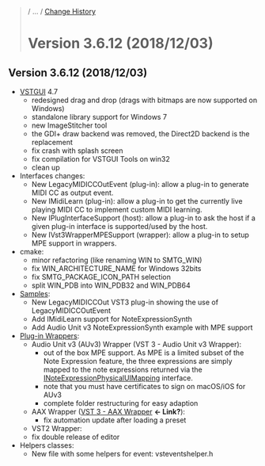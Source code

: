 >/ ... / [Change History](../Index.md)
>
># Version 3.6.12 (2018/12/03)

## Version 3.6.12 (2018/12/03)

- [VSTGUI](/pages/What+is+the+VST+3+SDK/VSTGUI.md) 4.7
    - redesigned drag and drop (drags with bitmaps are now supported on Windows)
    - standalone library support for Windows 7
    - new ImageStitcher tool
    - the GDI+ draw backend was removed, the Direct2D backend is the replacement
    - fix crash with splash screen
    - fix compilation for VSTGUI Tools on win32
    - clean up
- Interfaces changes:
    - New LegacyMIDICCOutEvent (plug-in): allow a plug-in to generate MIDI CC as output event.
    - New IMidiLearn (plug-in): allow a plug-in to get the currently live playing MIDI CC to implement custom MIDI learning.
    - New IPlugInterfaceSupport (host): allow a plug-in to ask the host if a given plug-in interface is supported/used by the host. 
    - New IVst3WrapperMPESupport (wrapper): allow a plug-in to setup MPE support in wrappers.
- cmake:
    - minor refactoring (like renaming WIN to SMTG_WIN)
    - fix WIN_ARCHITECTURE_NAME for Windows 32bits
    - fix SMTG_PACKAGE_ICON_PATH selection
    - split WIN_PDB into WIN_PDB32 and WIN_PDB64
- [Samples](/pages/What+is+the+VST+3+SDK/Plug-in+Examples.md):
    - New LegacyMIDICCOut VST3 plug-in showing the use of LegacyMIDICCOutEvent
    - Add IMidiLearn support for NoteExpressionSynth
    - Add Audio Unit v3 NoteExpressionSynth example with MPE support
- [Plug-in Wrappers](/pages/What+is+the+VST+3+SDK/Wrappers/Index.md):
    - Audio Unit v3 (AUv3) Wrapper (VST 3 - Audio Unit v3 Wrapper):
        - out of the box MPE support. As MPE is a limited subset of the Note Expression feature, the three expressions are simply mapped to the note expressions returned via the [INoteExpressionPhysicalUIMapping](../Change+History/3.6.11/INoteExpressionPhysicalUIMapping.md) interface.
        - note that you must have certificates to sign on macOS/iOS for AUv3
        - complete folder restructuring for easy adaption
    - AAX Wrapper ([VST 3 - AAX Wrapper](/pages/What+is+the+VST+3+SDK/Wrappers/AAX+Wrapper.md) **<- Link?**):
        - fix automation update after loading a preset
    - VST2 Wrapper:
    - fix double release of editor
- Helpers classes:
    - New file with some helpers for event: vsteventshelper.h